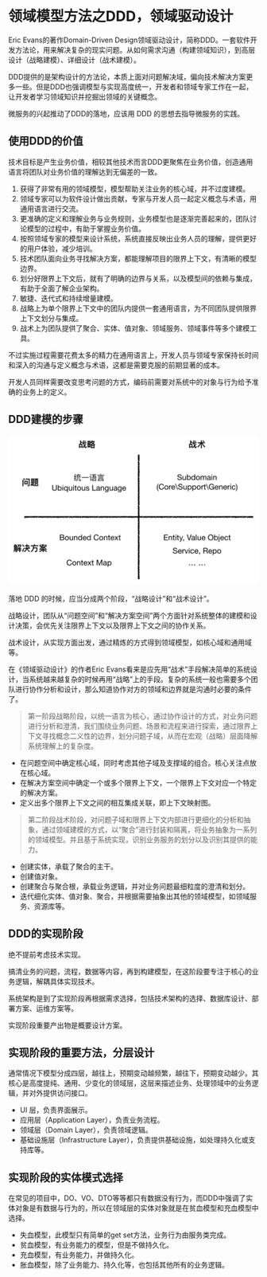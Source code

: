 # 领域模型方法之DDD，领域驱动设计

Eric Evans的著作Domain-Driven Design领域驱动设计，简称DDD。一套软件开发方法论，用来解决复杂的现实问题。从如何需求沟通（构建领域知识），到高层设计（战略建模）、详细设计（战术建模）。

DDD提供的是架构设计的方法论，本质上面对问题解决域，偏向技术解决方案更多一些。但是DDD也强调模型与实现高度统一，开发者和领域专家工作在一起，让开发者学习领域知识并挖掘出领域的关键概念。

微服务的兴起推动了DDD的落地，应该用 DDD 的思想去指导微服务的实践。

## 使用DDD的价值

技术目标是产生业务价值，相较其他技术而言DDD更聚焦在业务价值，创造通用语言将团队对业务价值的理解达到无偏差的一致。

1. 获得了非常有用的领域模型，模型帮助关注业务的核心域，并不过度建模。
2. 领域专家可以为软件设计做出贡献，专家与开发人员一起定义概念与术语，用通用语言进行交流。
3. 更准确的定义和理解业务与业务规则，业务模型也是逐渐完善起来的，团队讨论模型的过程中，有助于掌握业务价值。
4. 按照领域专家的模型来设计系统，系统直接反映出业务人员的理解，提供更好的用户体验，减少培训。
5. 技术团队面向业务寻找解决方案，都能理解项目的限界上下文，有清晰的模型边界。
6. 划分好限界上下文后，就有了明确的边界与关系，以及模型间的依赖与集成，有助于全面了解企业架构。
7. 敏捷、迭代式和持续增量建模。
8. 战略上为单个限界上下文中的团队内提供一套通用语言，为不同团队提供限界上下文划分与集成。
9. 战术上为团队提供了聚合、实体、值对象、领域服务、领域事件等多个建模工具。

不过实施过程需要花费太多的精力在通用语言上，开发人员与领域专家保持长时间和深入的沟通与定义概念与术语，这都是需要克服的前期显著的成本。

开发人员同样需要改变思考问题的方式，编码前需要对系统中的对象与行为给予准确的业务上的定义。

## DDD建模的步骤

![ddd_problem_model](ddd_problem_model.png)

落地 DDD 的时候，应当分成两个阶段，“战略设计”和“战术设计”。

战略设计，团队从“问题空间”和“解决方案空间”两个方面针对系统整体的建模和设计决策，会优先关注限界上下文以及限界上下文之间的协作关系。

战术设计，从实现方面出发，通过精炼的方式得到领域模型，如核心域和通用域等。

在《领域驱动设计》的作者Eric Evans看来是应先用“战术”手段解决简单的系统设计，当系统越来越复杂的时候再用“战略”上的手段。复杂的系统一般也需要多个团队进行协作分析和设计，那么知道协作对方的领域和边界就是沟通时必要的条件了。

>  第一阶段战略阶段，以统一语言为核心，通过协作设计的方式，对业务问题进行分析和澄清，我们围绕业务问题、场景和流程来进行探索，通过限界上下文寻找概念二义性的边界，划分问题子域，从而在宏观（战略）层面降解系统理解上的复杂度。

- 在问题空间中确定核心域，同时考虑其他子域及支撑域的组合。核心关注点放在核心域。
- 在解决方案空间中确定一个或多个限界上下文，一个限界上下文对应一个特定的解决方案。
- 定义出多个限界上下文之间的相互集成关联，即上下文映射图。

> 第二阶段战术阶段，对问题子域和限界上下文内部进行更细化的分析和抽象，通过领域建模的方式，以“聚合”进行封装和隔离，将业务抽象为一系列的领域模型。并且基于系统实现，识别业务服务的划分以及识别其提供的能力。

- 创建实体，承载了聚合的主干。
- 创建值对象。
- 创建聚合与聚合根，承载业务逻辑，并对业务问题最细粒度的澄清和划分。
- 迭代细化实体、值对象、聚合，并根据需要抽象出其他的领域模型，如领域服务、资源库等。

## DDD的实现阶段

绝不提前考虑技术实现。

搞清业务的问题，流程，数据等内容，再到构建模型，在这阶段要专注于核心的业务逻辑，解耦具体实现技术。

系统架构是到了实现阶段再根据需求选择，包括技术架构的选择、数据库设计、部署方案、运维方案等。

实现阶段重要产出物是概要设计方案。

## 实现阶段的重要方法，分层设计

通常情况下模型分成四层，越往上，预期变动越频繁，越往下，预期变动越少。其核心是高度提纯、通用、少变化的领域层，这层来描述业务、处理领域中的业务逻辑，并对外提供访问接口。

- UI 层，负责界面展示。
- 应用层（Application Layer），负责业务流程。
- 领域层（Domain Layer），负责领域逻辑。
- 基础设施层（Infrastructure Layer），负责提供基础设施，如处理持久化或支持库等。

## 实现阶段的实体模式选择

在常见的项目中，DO、VO、DTO等等都只有数据没有行为，而DDD中强调了实体对象是有数据与行为的，所以在领域层的实体对象就是在贫血模型和充血模型中选择。

- 失血模型，此模型只有简单的get set方法，业务行为由服务类完成。
- 贫血模型，有业务能力的模型，但是不做持久化。
- 充血模型，有业务能力，并做持久化。
- 胀血模型，除了业务能力、持久化等，也包括其他所有的业务逻辑。

